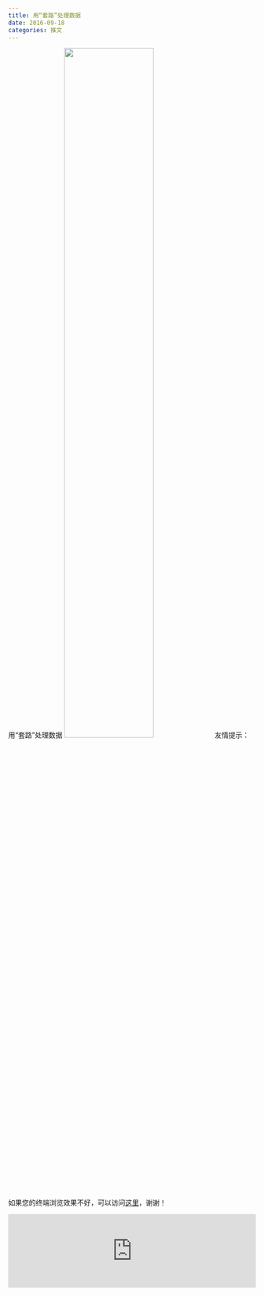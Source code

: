 ```yaml
---
title: 用“套路”处理数据
date: 2016-09-18
categories: 推文
---
```

用“套路”处理数据
<img src="http://mmbiz.qpic.cn/mmbiz_jpg/ACviaWTBFxhZEfLv3nmlKMhADYnpS114hp7a7gGtV3hat9Mt9Z9bdibibxa5Xe8uNmmOCSI5Hp5X8vIATlm8icuGpg/0?wx_fmt.jpeg" style="width: 60%; height: auto;"/><!--more-->
友情提示：如果您的终端浏览效果不好，可以访问[这里](https://stata-club.github.io/stata_article/2016-09-18.html)，谢谢！
<iframe src="https://stata-club.github.io/stata_article/2016-09-18.html" id="iframepage" frameborder="0" scrolling="no" marginheight="0" marginwidth="0" width="100%" onLoad="iFrameHeight()"></iframe>
<script type="text/javascript" language="javascript">
function iFrameHeight() {
var ifm= document.getElementById("iframepage");
var subWeb = document.frames ? document.frames["iframepage"].document : ifm.contentDocument;   
if(ifm != null && subWeb != null) {
 ifm.height = subWeb.body.scrollHeight;
} 
} 
</script> 